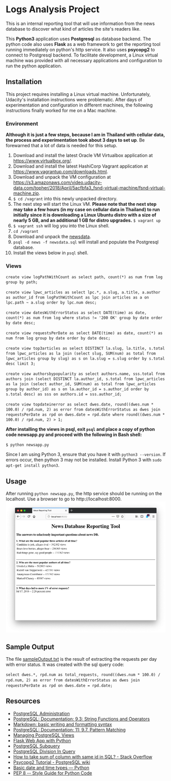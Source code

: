 # Logs Analysis Project

This is an internal reporting tool that will use information from the news database to discover what kind of articles the site's readers like.

This **Python3** application uses **Postgresql** as database backend. The python code also uses **Flask** as a web framework to get the reporting tool running immediately on python's http service. It also uses **psycopg2** to connect to Postgresql backend. To facilitate development, a Linux virtual machine was provided with all necessary applications and configuration to run the python application.

## Installation

This project requires installing a Linux virtual machine. Unfortunately, Udacity's installation instructions were problematic. After days of experimentation and configuration in different machines, the following instructions finally worked for me on a Mac machine.

### Environment

**Although it is just a few steps, because I am in Thailand with cellular data, the process and experimentation took about 3 days to set up**. Be forewarned that a lot of data is needed for this setup.

1. Download and install the latest Oracle VM Virtualbox application at <a href="https://www.virtualbox.org/">https://www.virtualbox.org/</a>.
2. Download and install the latest HashiCorp Vagrant application at <a href="https://www.vagrantup.com/downloads.html">https://www.vagrantup.com/downloads.html</a>.
3. Download and unpack the VM configuration at <a href="https://s3.amazonaws.com/video.udacity-data.com/topher/2018/April/5acfbfa3_fsnd-virtual-machine/fsnd-virtual-machine.zip">https://s3.amazonaws.com/video.udacity-data.com/topher/2018/April/5acfbfa3_fsnd-virtual-machine/fsnd-virtual-machine.zip</a>.
4. `$ cd /vagrant` into this newly unpacked directory.
5. The next step will start the Linux VM. **Please note that the next step may take a few hours (in my case on cellular data in Thailand) to run initially since it is downloading a Linux Ubuntu distro with a size of nearly 5 GB, and an additional 1 GB for distro upgrades.**
`$ vagrant up`
6. `$ vagrant ssh` will log you into the Linux shell.
7. `cd /vagrant`
8. Download and unpack the <a href="https://d17h27t6h515a5.cloudfront.net/topher/2016/August/57b5f748_newsdata/newsdata.zip">newsdata</a>.
9. `psql -d news -f newsdata.sql` will install and populate the Postgresql database.
10. Install the views below in `psql` shell.

### Views

```
create view logPathWithCount as select path, count(*) as num from log group by path;

create view lpwc_articles as select lpc.*, a.slug, a.title, a.author as author_id from logPathWithCount as lpc join articles as a on lpc.path ~ a.slug order by lpc.num desc;

create view datesWithErrorStatus as select DATE(time) as date, count(*) as num from log where status != '200 OK' group by date order by date desc;

create view requestsPerDate as select DATE(time) as date, count(*) as num from log group by date order by date desc;

create view top3articles as select DISTINCT la.slug, la.title, s.total from lpwc_articles as la join (select slug, SUM(num) as total from lpwc_articles group by slug) as s on la.slug = s.slug order by s.total desc limit 3;

create view authorsbypopularity as select authors.name, sss.total from authors join (select DISTINCT la.author_id, s.total from lpwc_articles as la join (select author_id, SUM(num) as total from lpwc_articles group by author_id) as s on la.author_id = s.author_id order by s.total desc) as sss on authors.id = sss.author_id;

create view topdateinerror as select dwes.date, round((dwes.num * 100.0) / rpd.num, 2) as error from datesWithErrorStatus as dwes join requestsPerDate as rpd on dwes.date = rpd.date where round((dwes.num * 100.0) / rpd.num, 2) > 1;
```

**After installing the views in psql, exit `psql` and place a copy of python code newsapp.py and proceed with the following in Bash shell:**

`$ python newsapp.py`

Since I am using Python 3, ensure that you have it with `python3 --version`. If errors occur, then python 3 may not be installed. Install Python 3 with `sudo apt-get install python3`.

## Usage

After running `python newsapp.py`, the http service should be running on the localhost. Use a browser to go to http://localhost:8000.
![image](supplement/ReportingToolScreenShot.png)

## Sample Output

The file <a href="sampleOutput.txt">sampleOutput.txt</a> is the result of extracting the requests per day with error status. It was created with the sql query code:

`select dwes.*, rpd.num as total_requests, round((dwes.num * 100.0) / rpd.num, 2) as error from datesWithErrorStatus as dwes join requestsPerDate as rpd on dwes.date = rpd.date;`

## Resources

* <a href="http://www.postgresqltutorial.com/postgresql-administration/">PostgreSQL Administration</a>
* <a href="https://www.postgresql.org/docs/9.3/functions-string.html">PostgreSQL: Documentation: 9.3: String Functions and Operators</a>
* <a href="https://help.github.com/articles/basic-writing-and-formatting-syntax/">Markdown: basic writing and formatting syntax</a>
* <a href="https://www.postgresql.org/docs/current/functions-matching.html">PostgreSQL: Documentation: 11: 9.7. Pattern Matching</a>
* <a href="http://www.postgresqltutorial.com/managing-postgresql-views/">Managing PostgreSQL Views</a>
* <a href="https://pythonspot.com/flask-web-app-with-python/">Flask Web App with Python</a>
* <a href="http://www.postgresqltutorial.com/postgresql-subquery/">PostgreSQL Subquery</a>
* <a href="https://dba.stackexchange.com/questions/75622/postgresql-division-in-query-not-working">PostgreSQL Division In Query</a>
* <a href="https://stackoverflow.com/questions/12864467/how-to-take-sum-of-column-with-same-id-in-sql">How to take sum of column with same id in SQL? - Stack Overflow</a>
* <a href="https://wiki.postgresql.org/wiki/Psycopg2_Tutorial">Psycopg2 Tutorial - PostgreSQL wiki</a>
* <a href="https://docs.python.org/2/library/datetime.html">Basic date and time types — Python</a>
* <a href="https://www.python.org/dev/peps/pep-0008/">PEP 8 -- Style Guide for Python Code</a>
